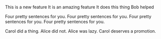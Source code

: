 This is a new feature
It is an amazing feature
It does this thing
Bob helped

Four pretty sentences for you.
Four pretty sentences for you.
Four pretty sentences for you.
Four pretty sentences for you.

Carol did a thing.
Alice did not.
Alice was lazy.
Carol deserves a promotion.
